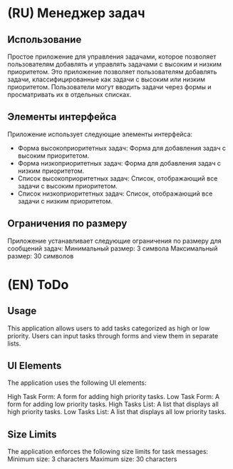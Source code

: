 # (RU) Менеджер задач
## Использование
Простое приложение для управления задачами, которое позволяет пользователям добавлять и управлять задачами с высоким и низким приоритетом.
Это приложение позволяет пользователям добавлять задачи, классифицированные как задачи с высоким или низким приоритетом. Пользователи могут вводить задачи через формы и просматривать их в отдельных списках.

## Элементы интерфейса
  Приложение использует следующие элементы интерфейса:
- Форма высокоприоритетных задач: Форма для добавления задач с высоким приоритетом.
- Форма низкоприоритетных задач: Форма для добавления задач с низким приоритетом.
- Список высокоприоритетных задач: Список, отображающий все задачи с высоким приоритетом.
- Список низкоприоритетных задач: Список, отображающий все задачи с низким приоритетом.

## Ограничения по размеру
Приложение устанавливает следующие ограничения по размеру для сообщений задач:
Минимальный размер: 3 символа
Максимальный размер: 30 символов

# (EN) ToDo
## Usage
This application allows users to add tasks categorized as high or low priority. Users can input tasks through forms and view them in separate lists.

## UI Elements
The application uses the following UI elements:

High Task Form: A form for adding high priority tasks.
Low Task Form: A form for adding low priority tasks.
High Tasks List: A list that displays all high priority tasks.
Low Tasks List: A list that displays all low priority tasks.

## Size Limits
The application enforces the following size limits for task messages:
Minimum size: 3 characters
Maximum size: 30 characters
